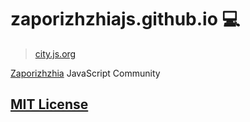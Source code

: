 # zaporizhzhiajs.github.io :computer:
> [city.js.org](https://city.js.org/)

[Zaporizhzhia](https://en.wikipedia.org/wiki/Zaporizhzhia) JavaScript Community

## [MIT License](LICENSE)
